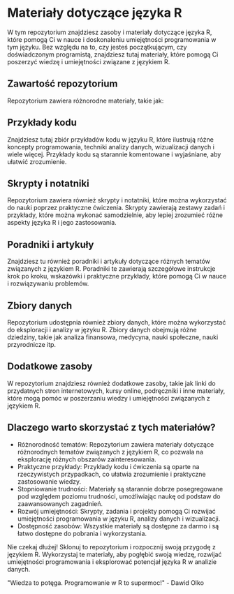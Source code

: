 # Materiały dotyczące języka R
W tym repozytorium znajdziesz zasoby i materiały dotyczące języka R, które pomogą Ci w nauce i doskonaleniu umiejętności programowania w tym języku. Bez względu na to, czy jesteś początkującym, czy doświadczonym programistą, znajdziesz tutaj materiały, które pomogą Ci poszerzyć wiedzę i umiejętności związane z językiem R.

## Zawartość repozytorium
Repozytorium zawiera różnorodne materiały, takie jak:

## Przykłady kodu
Znajdziesz tutaj zbiór przykładów kodu w języku R, które ilustrują różne koncepty programowania, techniki analizy danych, wizualizacji danych i wiele więcej. Przykłady kodu są starannie komentowane i wyjaśniane, aby ułatwić zrozumienie.

## Skrypty i notatniki
Repozytorium zawiera również skrypty i notatniki, które można wykorzystać do nauki poprzez praktyczne ćwiczenia. Skrypty zawierają zestawy zadań i przykłady, które można wykonać samodzielnie, aby lepiej zrozumieć różne aspekty języka R i jego zastosowania.

## Poradniki i artykuły
Znajdziesz tu również poradniki i artykuły dotyczące różnych tematów związanych z językiem R. Poradniki te zawierają szczegółowe instrukcje krok po kroku, wskazówki i praktyczne przykłady, które pomogą Ci w nauce i rozwiązywaniu problemów.

## Zbiory danych
Repozytorium udostępnia również zbiory danych, które można wykorzystać do eksploracji i analizy w języku R. Zbiory danych obejmują różne dziedziny, takie jak analiza finansowa, medycyna, nauki społeczne, nauki przyrodnicze itp.

## Dodatkowe zasoby
W repozytorium znajdziesz również dodatkowe zasoby, takie jak linki do przydatnych stron internetowych, kursy online, podręczniki i inne materiały, które mogą pomóc w poszerzaniu wiedzy i umiejętności związanych z językiem R.

## Dlaczego warto skorzystać z tych materiałów?
- Różnorodność tematów: Repozytorium zawiera materiały dotyczące różnorodnych tematów związanych z językiem R, co pozwala na eksplorację różnych obszarów zainteresowania.
- Praktyczne przykłady: Przykłady kodu i ćwiczenia są oparte na rzeczywistych przypadkach, co ułatwia zrozumienie i praktyczne zastosowanie wiedzy.
- Stopniowanie trudności: Materiały są starannie dobrze posegregowane pod względem poziomu trudności, umożliwiając naukę od podstaw do zaawansowanych zagadnień.
- Rozwój umiejętności: Skrypty, zadania i projekty pomogą Ci rozwijać umiejętności programowania w języku R, analizy danych i wizualizacji.
- Dostępność zasobów: Wszystkie materiały są dostępne za darmo i są łatwo dostępne do pobrania i wykorzystania.

Nie czekaj dłużej! Sklonuj to repozytorium i rozpocznij swoją przygodę z językiem R. Wykorzystaj te materiały, aby pogłębić swoją wiedzę, rozwijać umiejętności programowania i eksplorować potencjał języka R w analizie danych.

"Wiedza to potęga. Programowanie w R to supermoc!" - Dawid Olko
